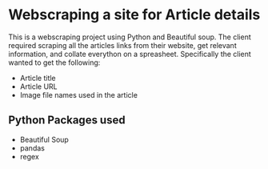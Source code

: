 # Webscraping a site for Article details
This is a webscraping project using Python and Beautiful soup. The client required scraping all the articles links from their website, get relevant information, and collate everython on a spreasheet. Specifically the client wanted to get the following: 

* Article title
* Article URL
* Image file names used in the article

## Python Packages used

* Beautiful Soup
* pandas
* regex
